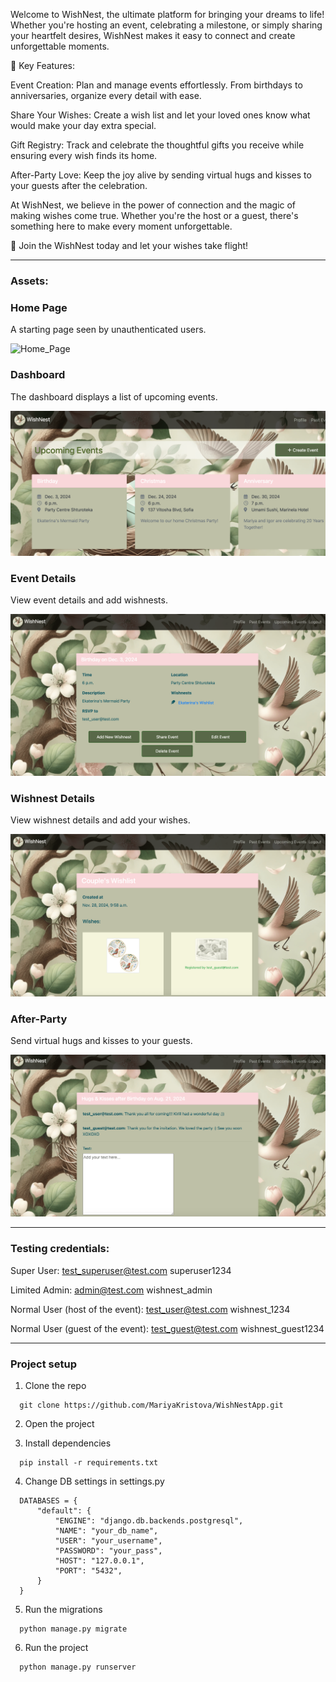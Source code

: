 Welcome to WishNest, the ultimate platform for bringing your dreams to life! Whether you're hosting an event, celebrating a milestone, or simply sharing your heartfelt desires, WishNest makes it easy to connect and create unforgettable moments.

🌟 Key Features:

Event Creation: 
Plan and manage events effortlessly. From birthdays to anniversaries, organize every detail with ease.

Share Your Wishes: 
Create a wish list and let your loved ones know what would make your day extra special.

Gift Registry: 
Track and celebrate the thoughtful gifts you receive while ensuring every wish finds its home.

After-Party Love: 
Keep the joy alive by sending virtual hugs and kisses to your guests after the celebration.

At WishNest, we believe in the power of connection and the magic of making wishes come true. Whether you're the host or a guest, there's something here to make every moment unforgettable.

🎉 Join the WishNest today and let your wishes take flight!
_________________________

### Assets:

### Home Page
A starting page seen by unauthenticated users.

![Home_Page](static/assets/homepage.png)

### Dashboard
The dashboard displays a list of upcoming events.

![Dashboard](static/assets/dashboard.png)

### Event Details
View event details and add wishnests.

![Event](static/assets/event.png)

### Wishnest Details
View wishnest details and add your wishes.

![Wishnest](static/assets/wishnest.png)

### After-Party
Send virtual hugs and kisses to your guests.

![Hugs](static/assets/hug.png)

_________________________

### Testing credentials:

Super User:
test_superuser@test.com
superuser1234

Limited Admin:
admin@test.com
wishnest_admin

Normal User (host of the event):
test_user@test.com
wishnest_1234

Normal User (guest of the event):
test_guest@test.com
wishnest_guest1234
__________________________

### Project setup

1. Clone the repo

```
  git clone https://github.com/MariyaKristova/WishNestApp.git
```

2. Open the project

3. Install dependencies

```
  pip install -r requirements.txt
```

4. Change DB settings in settings.py
```
  DATABASES = {
      "default": {
          "ENGINE": "django.db.backends.postgresql",
          "NAME": "your_db_name",
          "USER": "your_username",
          "PASSWORD": "your_pass",
          "HOST": "127.0.0.1",
          "PORT": "5432",
      }
  }
 ``` 

5. Run the migrations

```
  python manage.py migrate
```

6. Run the project

```
  python manage.py runserver
```